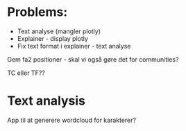 # Problems: 
 - Text analyse (mangler plotly)
 - Explainer - display plotly
 - Fix text format i explainer - text analyse

Gem fa2 positioner  - skal vi også gøre det for communities?

TC eller TF??

# Text analysis
App til at generere wordcloud for karakterer?


